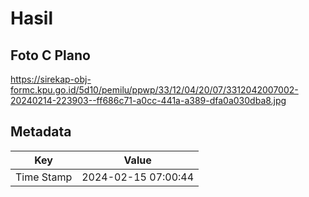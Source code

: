 # Hasil

## Foto C Plano

https://sirekap-obj-formc.kpu.go.id/5d10/pemilu/ppwp/33/12/04/20/07/3312042007002-20240214-223903--ff686c71-a0cc-441a-a389-dfa0a030dba8.jpg


## Metadata

| Key        | Value               |
| ---------- | ------------------- |
| Time Stamp | 2024-02-15 07:00:44 |



